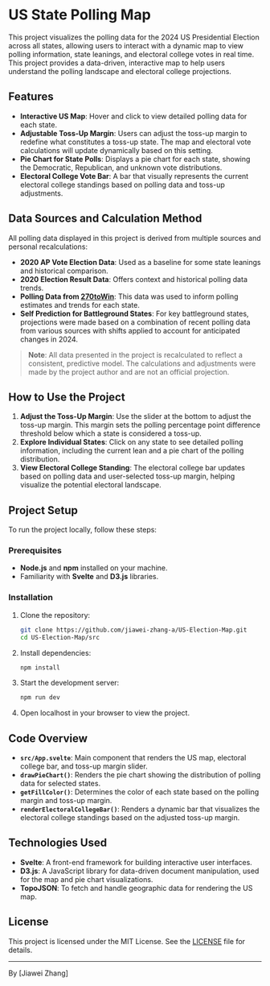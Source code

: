 # US State Polling Map

This project visualizes the polling data for the 2024 US Presidential Election across all states, allowing users to interact with a dynamic map to view polling information, state leanings, and electoral college votes in real time. This project provides a data-driven, interactive map to help users understand the polling landscape and electoral college projections.

## Features

- **Interactive US Map**: Hover and click to view detailed polling data for each state.
- **Adjustable Toss-Up Margin**: Users can adjust the toss-up margin to redefine what constitutes a toss-up state. The map and electoral vote calculations will update dynamically based on this setting.
- **Pie Chart for State Polls**: Displays a pie chart for each state, showing the Democratic, Republican, and unknown vote distributions.
- **Electoral College Vote Bar**: A bar that visually represents the current electoral college standings based on polling data and toss-up adjustments.

## Data Sources and Calculation Method

All polling data displayed in this project is derived from multiple sources and personal recalculations:
  
- **2020 AP Vote Election Data**: Used as a baseline for some state leanings and historical comparison.
- **2020 Election Result Data**: Offers context and historical polling data trends.
- **Polling Data from [270toWin](https://www.270towin.com/2024-presidential-election-polls/)**: This data was used to inform polling estimates and trends for each state.
- **Self Prediction for Battleground States**: For key battleground states, projections were made based on a combination of recent polling data from various sources with shifts applied to account for anticipated changes in 2024.

> **Note**: All data presented in the project is recalculated to reflect a consistent, predictive model. The calculations and adjustments were made by the project author and are not an official projection.

## How to Use the Project

1. **Adjust the Toss-Up Margin**: Use the slider at the bottom to adjust the toss-up margin. This margin sets the polling percentage point difference threshold below which a state is considered a toss-up.
2. **Explore Individual States**: Click on any state to see detailed polling information, including the current lean and a pie chart of the polling distribution.
3. **View Electoral College Standing**: The electoral college bar updates based on polling data and user-selected toss-up margin, helping visualize the potential electoral landscape.

## Project Setup

To run the project locally, follow these steps:

### Prerequisites
- **Node.js** and **npm** installed on your machine.
- Familiarity with **Svelte** and **D3.js** libraries.

### Installation

1. Clone the repository:
   ```bash
   git clone https://github.com/jiawei-zhang-a/US-Election-Map.git
   cd US-Election-Map/src
   ```

2. Install dependencies:
    ```bash
    npm install
    ```

3. Start the development server:
    ```bash
    npm run dev
    ```

4. Open localhost in your browser to view the project.


## Code Overview

- **`src/App.svelte`**: Main component that renders the US map, electoral college bar, and toss-up margin slider.
- **`drawPieChart()`**: Renders the pie chart showing the distribution of polling data for selected states.
- **`getFillColor()`**: Determines the color of each state based on the polling margin and toss-up margin.
- **`renderElectoralCollegeBar()`**: Renders a dynamic bar that visualizes the electoral college standings based on the adjusted toss-up margin.

## Technologies Used

- **Svelte**: A front-end framework for building interactive user interfaces.
- **D3.js**: A JavaScript library for data-driven document manipulation, used for the map and pie chart visualizations.
- **TopoJSON**: To fetch and handle geographic data for rendering the US map.

## License

This project is licensed under the MIT License. See the [LICENSE](LICENSE) file for details.

---

By [Jiawei Zhang]

